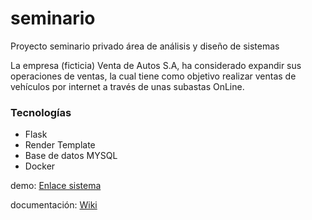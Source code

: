 # seminario
Proyecto seminario privado área de análisis y diseño de sistemas 

La empresa (ficticia) Venta de Autos S.A, ha considerado expandir sus operaciones de ventas, la cual tiene como objetivo realizar ventas de vehículos por internet a través de unas subastas OnLine.

### Tecnologías
- Flask
- Render Template
- Base de datos MYSQL
- Docker


demo:
[Enlace sistema](http://amacnotes.bike)

documentación: [Wiki](https://github.com/martinAjucum/seminario/wiki)
